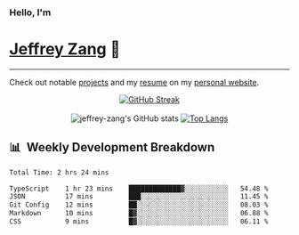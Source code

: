 
### Hello, I'm 
# [Jeffrey Zang](https://www.linkedin.com/in/jeffreyzang/) 🦀

---

Check out notable [projects](https://jeffz.dev/projects) and my [resume](https://jeffz.dev/resume) on my [personal website](https://jeffz.dev/).

<div align = 'center'>

[![GitHub Streak](https://github-readme-streak-stats.herokuapp.com/?user=jeffrey-zang&theme=tokyonight)](https://git.io/streak-stats)
<br></br>
![jeffrey-zang's GitHub stats](https://github-readme-stats.vercel.app/api?username=jeffrey-zang&show_icons=true&theme=tokyonight&hide_rank=true&hide=stars) 
[![Top Langs](https://github-readme-stats.vercel.app/api/top-langs/?username=jeffrey-zang&hide=ShaderLab,HLSL&layout=compact&theme=tokyonight)](https://github.com/anuraghazra/github-readme-stats)

</div>

## 📊 &nbsp;Weekly Development Breakdown
<!--START_SECTION:waka-->

```txt
Total Time: 2 hrs 24 mins

TypeScript    1 hr 23 mins    █████████████▓░░░░░░░░░░░   54.48 %
JSON          17 mins         ███░░░░░░░░░░░░░░░░░░░░░░   11.45 %
Git Config    12 mins         ██░░░░░░░░░░░░░░░░░░░░░░░   08.03 %
Markdown      10 mins         █▓░░░░░░░░░░░░░░░░░░░░░░░   06.88 %
CSS           9 mins          █▓░░░░░░░░░░░░░░░░░░░░░░░   06.11 %
```

<!--END_SECTION:waka-->


